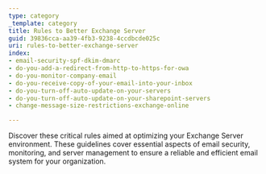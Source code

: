 ```yaml
---
type: category
_template: category
title: Rules to Better Exchange Server
guid: 39836cca-aa39-4fb3-9238-4ccdbcde025c
uri: rules-to-better-exchange-server
index:
- email-security-spf-dkim-dmarc
- do-you-add-a-redirect-from-http-to-https-for-owa
- do-you-monitor-company-email
- do-you-receive-copy-of-your-email-into-your-inbox
- do-you-turn-off-auto-update-on-your-servers
- do-you-turn-off-auto-update-on-your-sharepoint-servers
- change-message-size-restrictions-exchange-online

---
```


Discover these critical rules aimed at optimizing your Exchange Server environment. These guidelines cover essential aspects of email security, monitoring, and server management to ensure a reliable and efficient email system for your organization.
